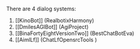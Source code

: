 There are 4 dialog systems:

1. [[KinoBot]] (RealbotixHarmony)
2. [[DmilesAGIBot]] (AgiProject)
3. [[BinaFortyEightVersionTwo]] (BestChatBotEva)
4. [[AimlLf]] (ChatLfOpensrcTools )

